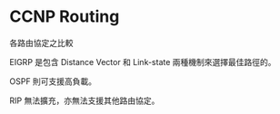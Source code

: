 # CCNP Routing
各路由協定之比較


EIGRP 是包含 Distance Vector 和 Link-state 兩種機制來選擇最佳路徑的。

OSPF 則可支援高負載。

RIP 無法擴充，亦無法支援其他路由協定。
